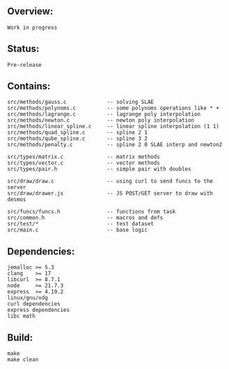 ## Overview:
    Work in progress

## Status:
    Pre-release

## Contains:
    src/methods/gauss.c             -- solving SLAE
    src/methods/polynoms.c          -- some polynoms operations like * +
	src/methods/lagrange.c          -- lagrange poly interpolation
    src/methods/newton.c            -- newton poly interpolation
	src/methods/linear_spline.c     -- linear spline interpolation (1 1)
    src/methods/quad_spline.c       -- spline 2 1
    src/methods/qube_spline.c       -- spline 3 2
    src/methods/penalty.c           -- spline 2 0 SLAE interp and newton2

    src/types/matrix.c              -- matrix methods
	src/types/vector.c              -- vector methods
    src/types/pair.h                -- simple pair with doubles

    src/draw/draw.c                 -- using curl to send funcs to the server
	src/draw/drawer.js              -- JS POST/GET server to draw with desmos

	src/funcs/funcs.h               -- functions from task
    src/common.h                    -- macros and defs
    src/test/*                      -- test dataset
	src/main.c                      -- base logic

## Dependencies:
    jemalloc >= 5.3
    clang    >= 17
	libcurl  >= 8.7.1
	node     >= 21.7.3
	express  >= 4.19.2
	linux/gnu/xdg
	curl dependencies
    express dependencies
    libc math

## Build:
    make
    make clean
